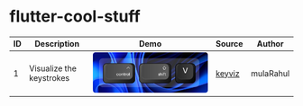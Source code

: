 # flutter-cool-stuff
| ID | Description | Demo | Source | Author |
| --- | --- | --- | --- | --- |
| 1 | Visualize the keystrokes | <img src="./images/keyviz.png"></img> | [keyviz](https://github.com/mulaRahul/keyviz) | mulaRahul |
